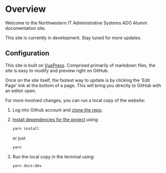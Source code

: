 # Overview

Welcome to the Northwestern IT Administrative Systems ADO Alumni documentation site.

This site is currently in development. Stay tuned for more updates.


## Configuration
This site is built on [VuePress](https://vuepress.vuejs.org/guide/). Comprised primarily of markdown files, the site is easy to modify and preview right on GitHub.

Once on the site itself, the fastest way to update is by clicking the 'Edit Page' link at the bottom of a page. This will bring you directly to GitHub with an editor open.

For more involved changes, you can run a local copy of the website:

1. Log into Github account and [clone the repo](https://docs.github.com/en/free-pro-team@latest/github/creating-cloning-and-archiving-repositories/cloning-a-repository).

2. [Install dependencies for the project](https://classic.yarnpkg.com/en/docs/installing-dependencies/) using:

    ```sh
    yarn install
    ```
    or just

    ```sh
    yarn
    ```

3. Run the local copy in the terminal using:

    ```sh
    yarn docs:dev
    ```
